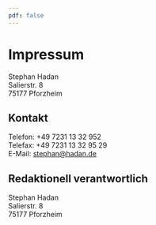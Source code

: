 ```yaml
---
pdf: false
---
```

# Impressum

Stephan Hadan<br />
Salierstr. 8<br />
75177 Pforzheim<br />

## Kontakt
Telefon: +49 7231 13 32 952<br />
Telefax: +49 7231 13 32 95 29<br />
E-Mail: stephan@hadan.de<br />

## Redaktionell verantwortlich

Stephan Hadan<br />
Salierstr. 8<br />
75177 Pforzheim<br />